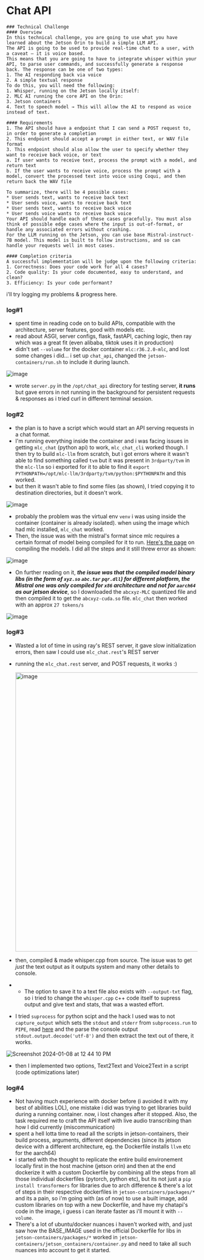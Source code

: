 # Chat API
```
### Technical Challenge
#### Overview 
In this technical challenge, you are going to use what you have learned about the Jetson Orin to build a simple LLM API. 
The API is going to be used to provide real-time chat to a user, with a caveat — it is voice based. 
This means that you are going to have to integrate whisper within your API, to parse user commands, and successfully generate a response back. The response can be one of two types: 
1. The AI responding back via voice 
2. A simple textual response 
To do this, you will need the following: 
1. Whisper, running on the Jetson locally itself: 
2. MLC AI running the core API on the Orin:  
3. Jetson containers 
4. Text to speech model → This will allow the AI to respond as voice instead of text.
   
#### Requirements 
1. The API should have a endpoint that I can send a POST request to, in order to generate a completion 
2. This endpoint should accept a prompt in either text, or WAV file format
3. This endpoint should also allow the user to specify whether they want to receive back voice, or text 
a. If user wants to receive text, process the prompt with a model, and return text 
b. If the user wants to receive voice, process the prompt with a model, convert the processed text into voice using Coqui, and then return back the WAV file
 
To summarize, there will be 4 possible cases: 
* User sends text, wants to receive back text 
* User sends voice, wants to receive back text 
* User sends text, wants to receive back voice 
* User sends voice wants to receive back voice 
Your API should handle each of these cases gracefully. You must also think of possible edge cases where the input is out-of-format, or handle any associated errors without crashing. 
For the LLM running on the Jetson, you can use base Mistral-instruct-7B model. This model is built to follow instructions, and so can handle your requests well in most cases.

#### Completion criteria 
A successful implementation will be judge upon the following criteria:
1. Correctness: Does your code work for all 4 cases? 
2. Code quality: Is your code documented, easy to understand, and clean?
3. Efficiency: Is your code performant?
```
i'll try logging my problems & progress here.

### log#1

- spent time in reading code on to build APIs, compatible with the architecture, server features, good with models etc.
- read about ASGI, server configs, flask, fastAPI, caching logic, then ray which was a great fit (even alibaba, tiktok uses it in production)
- didn't set `--volume` for the docker container `mlc:r36.2.0-mlc`, and lost some changes i did... i set up `chat_api`, changed the `jetson-containers/run.sh` to include it during launch. 

![image](https://github.com/sujantkumarkv/deepshard-tasks/assets/73742938/26283316-46b6-4a9e-b444-f413186c2a64)

- wrote `server.py` in the `/opt/chat_api` directory for testing server, **it runs** but gave errors in not running in the background for persistent requests & responses as i tried curl in different terminal session.
  
### log#2

- the plan is to have a script which would start an API serving requests in a chat format.
- I'm running everything inside the container and i was facing issues in getting `mlc_chat` (python api) to work, `mlc_chat_cli` worked though. I then try to build `mlc-llm` from scratch, but i got errors where it wasn't able to find something called `tvm` but it was present in `3rdparty/tvm` in the `mlc-llm` so i exported for it to able to find it `export PYTHONPATH=/opt/mlc-llm/3rdparty/tvm/python:$PYTHONPATH` and this worked.
- but then it wasn't able to find some files (as shown), I tried copying it to destination directories, but it doesn't work.
  
![image](https://github.com/sujantkumarkv/deepshard-tasks/assets/73742938/610ccf28-0ee3-4354-8543-acfbe703cdfb)

- probably the problem was the virtual env `venv` i was using inside the container (container is already isolated). when using the image which had mlc installed, `mlc_chat` worked.
- Then, the issue was with the mistral's format since mlc requires a certain format of model being compiled for it to run. [Here's the page](https://llm.mlc.ai/docs/compilation/compile_models.html) on compiling the models. I did all the steps and it still threw error as shown:

![image](https://github.com/sujantkumarkv/deepshard-tasks/assets/73742938/598ab4d7-3de7-4df6-b1bb-9107e0b774cc)
  
- On further reading on it, **_the issue was that the compiled model binary libs (in the form of `xyz.so` `abc.tar` `pqr.dll`) for different platform, the Mistral one was only compiled for `x86` architecture and not for `aarch64` as our jetson device_**, so I downloaded the `abcxyz-MLC` quantized file and then compiled it to get the `abcxyz-cuda.so` file. `mlc_chat` then worked with an approx `27 tokens/s`

![image](https://github.com/sujantkumarkv/deepshard-tasks/assets/73742938/f4226c10-2f82-49b1-99ad-ddfe3d142508)

### log#3

- Wasted a lot of time in using ray's REST server, it gave slow initialization errors, then saw I could use `mlc_chat.rest`'s REST server
- running the `mlc_chat.rest` server, and POST requests, it works :)

  <img width="733" alt="image" src="https://github.com/sujantkumarkv/deepshard-tasks/assets/73742938/8f47b978-a39f-4a90-9fae-3e3c57d6ed82">

- then, compiled & made whisper.cpp from source. The issue was to get *just* the text output as it outputs system and many other details to console.
- - The option to save it to a text file also exists with `--output-txt` flag, so i tried to change the `whisper.cpp` c++ code itself to supress output and give text and stats, that was a wasted effort.
- I tried `suprocess` for python scipt and the hack I used was to not `capture_output` which sets the `stdout` and `stderr` from `subprocess.run` to `PIPE`, read [here](https://docs.python.org/3/library/subprocess.html#subprocess.run) and the parse the console output `stdout.output.decode('utf-8')` and then extract the text out of there, it works.
  
![Screenshot 2024-01-08 at 12 44 10 PM](https://github.com/sujantkumarkv/deepshard-tasks/assets/73742938/8cf74bdf-ea3d-4856-950c-ff5f6ca3563e)

- then I implemented two options, Text2Text and Voice2Text in a script (code optimizations later)


### log#4

- Not having much experience with docker before (i avoided it with my best of abilities LOL), one mistake i did was trying to get libraries build during a running container. now, i lost changes after it stopped. Also, the task required me to craft the API itself with live audio transcribing than how I did currently (miscommunication)
- spent a hell lotta time to read all the scripts in jetson-containers, their build process, arguments, different dependencies (since its jetson device with a different architecture, eg. the Dockerfile installs `llvm` etc for the aarch64)
- i started with the thought to replicate the entire build environement locally first in the host machine (jetson orin) and then at the end dockerize it with a custom Dockerfile by combining all the steps from all those individual dockerfiles (pytorch, python etc), but its not just a `pip install transformers` for libraries due to arch difference & there's a lot of steps in their respective dockerfiles in `jetson-containers/packages/*` and its a pain, so i'm going with (as of now) to use a built image, add custom libraries on top with a new Dockerfile, and have my chatapi's code in the image, i guess i can iterate faster as i'll mount it with `--volume`.
- There's a lot of ubuntu/docker nuances i haven't worked with, and just saw how the BASE_IMAGE used in the official Dockerfile for libs in `jetson-containers/packages/*` worked in `jetson-containers/jetson_containers/container.py` and need to take all such nuances into account to get it started.




